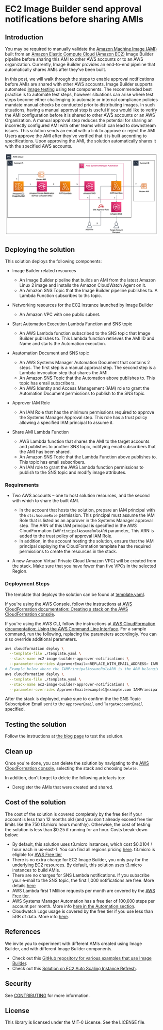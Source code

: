 # EC2 Image Builder send approval notifications before sharing AMIs

## Introduction

You may be required to manually validate the [Amazon Machine Image (AMI)](https://docs.aws.amazon.com/AWSEC2/latest/UserGuide/AMIs.html) built from an [Amazon Elastic Compute Cloud (Amazon EC2)](https://aws.amazon.com/ec2/) Image Builder pipeline before sharing this AMI to other AWS accounts or to an AWS organization. Currently, Image Builder provides an end-to-end pipeline that automatically shares AMIs after they’ve been built.

In this post, we will walk through the steps to enable approval notifications before AMIs are shared with other AWS accounts. Image Builder supports automated [image testing](https://docs.aws.amazon.com/imagebuilder/latest/userguide/how-image-builder-works.html) using test components. The recommended best practice is to automate test steps, however situations can arise where test steps become either challenging to automate or internal compliance policies mandate manual checks be conducted prior to distributing images. In such situations, having a manual approval step is useful if you would like to verify the AMI configuration before it is shared to other AWS accounts or an AWS Organization. A manual approval step reduces the potential for sharing an incorrectly configured AMI with other teams which can lead to downstream issues. This solution sends an email with a link to approve or reject the AMI. Users approve the AMI after they’ve verified that it is built according to specifications. Upon approving the AMI, the solution automatically shares it with the specified AWS accounts.

![Architecture](./images/architecture-diagram.png)

## Deploying the solution

This solution deploys the following components:

* Image Builder related resources

  * An Image Builder pipeline that builds an AMI from the latest Amazon Linux 2 image and installs the Amazon CloudWatch Agent on it.
  * An Amazon SNS Topic that the Image Builder pipeline publishes to. A Lambda Function subscribes to ths topic.

* Networking resources for the EC2 instance launched by Image Builder

  * An Amazon VPC with one public subnet.

* Start Automation Execution Lambda Function and SNS topic

  * An AWS Lambda function subscribed to the SNS topic that Image Builder publishes to. This Lambda function retrieves the AMI ID and Name and starts the Automation execution.

* Aautomation Document and SNS topic

  * An AWS Systems Manager Automation Document that contains 2 steps. The first step is a manual approval step. The second step is a Lambda invocation step that shares the AMI.
  * An Amazon SNS Topic that the Automation above publishes to. This topic has email subscribers.
  * An AWS Identity and Access Management (IAM) role to grant the Automation Document permissions to publish to the SNS topic.

* Approver IAM Role

  * An IAM Role that has the minimum permissions required to approve the Systems Manager Approval step. This role has a trust policy allowing a specified IAM principal to assume it.

* Share AMI Lambda Function

  * AWS Lambda function that shares the AMI to the target accounts and publishes to another SNS topic, notifying email subscribers that the AMI has been shared.
  * An Amazon SNS Topic that the Lambda Function above publishes to. This topic has email subscribers.
  * An IAM role to grant the AWS Lambda function permissions to publish to the SNS topic and modify image attributes.

### Requirements

- Two AWS accounts – one to host solution resources, and the second with which to share the built AMI.

    - In the account that hosts the solution, prepare an IAM principal with the `sts:AssumeRole` permission. This principal must assume the IAM Role that is listed as an approver in the Systems Manager approval step. The ARN of this IAM principal is specified in the AWS CloudFormation `IAMPrincipalAssumeRoleARN` parameter, This ARN is added to the trust policy of approval IAM Role.
    - In addition, in the account hosting the solution, ensure that the IAM principal deploying the CloudFormation template has the required permissions to create the resources in the stack.

-	A new Amazon Virtual Private Cloud (Amazon VPC) will be created from the stack. Make sure that you have fewer than five VPCs in the selected Region.

### Deployment Steps

The template that deploys the solution can be found at [template.yaml](./template.yaml).

If you're using the AWS Console, follow the instructions at [AWS CloudFormation documentation: Creating a stack on the AWS CloudFormation console](https://docs.aws.amazon.com/AWSCloudFormation/latest/UserGuide/cfn-console-create-stack.html).

If you're using the AWS CLI, follow the instructions at [AWS CloudFormation documentation: Using the AWS Command Line Interface](https://docs.aws.amazon.com/AWSCloudFormation/latest/UserGuide/cfn-using-cli.html). For a sample command, run the following, replacing the parameters accordingly. You can also override additional parameters.

```bash
aws cloudformation deploy \
  --template-file ./template.yaml \
  --stack-name ec2-image-builder-approver-notifications \
  --parameter-overrides ApproverEmail=<REPLACE_WITH_EMAIL_ADDRESS> IAMPrincipalAssumeRoleARN=<REPLACE_WITH_IAM_PRINCIPAL_ARN> TargetAccountEmail=<REPLACE_WITH_EMAIL_ADDRESS> TargetAccountIds=<REPLACE_WITH_ACCOUNT_ID> LambdaCloudWatchLogGroupRetentionInDays=<REPLACE_WITH_VALID_DAYS>
# Example below where the IAMPrincipalAssumeRoleARN is the ARN belonging to an AWS IAM Identity Center (successor to AWS Single Sign-On) Federated User
aws cloudformation deploy \
  --template-file ./template.yaml \
  --stack-name ec2-image-builder-approver-notifications \
  --parameter-overrides ApproverEmail=example1@example.com IAMPrincipalAssumeRoleARN=arn:aws:sts::123456789012:assumed-role/example/example TargetAccountEmail=example2@example.com TargetAccountIds=987654321012 LambdaCloudWatchLogGroupRetentionInDays=30
```

After the stack is deployed, make sure to confirm the the SNS Topic Subscription Email sent to the `ApproverEmail` and `TargetAccountEmail` specified.

## Testing the solution

Follow the instructions at [the blog page](https://aws.amazon.com/blogs/compute/adding-approval-notifications-to-ec2-image-builder-before-sharing-amis/) to test the solution.

## Clean up

Once you're done, you can delete the solution by navigating to the [AWS CloudFormation console](https://console.aws.amazon.com/cloudformation/home?#/stacks/), selecting the stack and choosing `Delete`.

In addition, don't forget to delete the following artefacts too:

* Deregister the AMIs that were created and shared.

## Cost of the solution

The cost of the solution is covered completely by the free tier if your account is less than 12 months old (and you don't already exceed free tier limits like the 750 t3.micro hours monthly). Otherwise, the cost of testing the solution is less than $0.25 if running for an hour. Costs break-down below:

* By default, this solution uses t3.micro instances, which cost $0.0104 / hour each in us-east-1. You can find all regions pricing [here](https://aws.amazon.com/ec2/pricing/on-demand/). t3.micro is eligible for [AWS Free tier](https://aws.amazon.com/free/?all-free-tier.sort-by=item.additionalFields.SortRank&all-free-tier.sort-order=asc)
* There is no extra charge for EC2 Image Builder, you only pay for the underlying EC2 resources. By default, this solution uses t3.micro instances to build AMIs.
* There are no charges for SNS Lambda notifications. If you subscribe your e-mail to the SNS topic, the first 1,000 notifications are free. More details [here](https://aws.amazon.com/sns/pricing/)
* AWS Lambda first 1 Million requests per month are covered by the [AWS Free tier](https://aws.amazon.com/free/?all-free-tier.sort-by=item.additionalFields.SortRank&all-free-tier.sort-order=asc).
* AWS Systems Manager Automation has a free tier of 100,000 steps per account per month. More info [here in the Automation section](https://aws.amazon.com/systems-manager/pricing/).
* Cloudwatch Logs usage is covered by the free tier if you use less than 5GB of data. More info [here](https://aws.amazon.com/cloudwatch/pricing/).

## References

We invite you to experiment with different AMIs created using Image Builder, and with different Image Builder components.

* Check out this [GitHub repository for various examples that use Image Builder](https://github.com/aws-samples/amazon-ec2-image-builder-samples).
* Check out this [Solution on EC2 Auto Scaling Instance Refresh](https://github.com/aws-samples/ec2-auto-scaling-instance-refresh-sample).

## Security

See [CONTRIBUTING](CONTRIBUTING.md#security-issue-notifications) for more information.

## License

This library is licensed under the MIT-0 License. See the LICENSE file.
